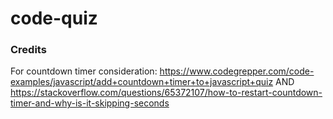 # code-quiz



### Credits
For countdown timer consideration: https://www.codegrepper.com/code-examples/javascript/add+countdown+timer+to+javascript+quiz  AND
https://stackoverflow.com/questions/65372107/how-to-restart-countdown-timer-and-why-is-it-skipping-seconds